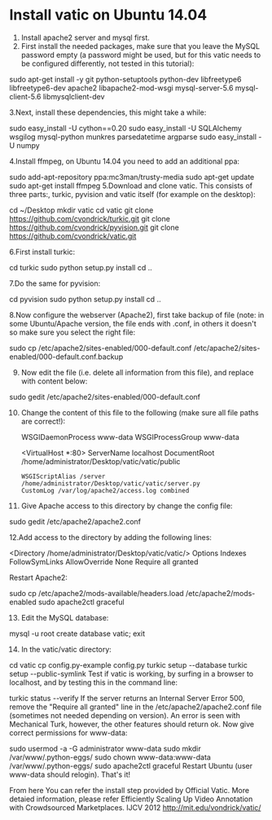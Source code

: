 # Install vatic on Ubuntu 14.04
1. Install apache2 server and mysql first.
2. First install the needed packages, make sure that you leave the MySQL password empty (a password might be used, but for this vatic needs to be configured differently, not tested in this tutorial):

sudo apt-get install -y git python-setuptools python-dev libfreetype6 libfreetype6-dev apache2 libapache2-mod-wsgi mysql-server-5.6 mysql-client-5.6 libmysqlclient-dev

3.Next, install these dependencies, this might take a while:

sudo easy_install -U cython==0.20
sudo easy_install -U SQLAlchemy wsgilog  mysql-python munkres parsedatetime argparse
sudo easy_install -U numpy

4.Install ffmpeg, on Ubuntu 14.04 you need to add an additional ppa:

sudo add-apt-repository ppa:mc3man/trusty-media
sudo apt-get update
sudo apt-get install ffmpeg
5.Download and clone vatic. This consists of three parts:, turkic, pyvision and vatic itself (for example on the desktop):

cd ~/Desktop
mkdir vatic
cd vatic
git clone https://github.com/cvondrick/turkic.git
git clone https://github.com/cvondrick/pyvision.git
git clone https://github.com/cvondrick/vatic.git

6.First install turkic:

cd turkic
sudo python setup.py install
cd ..

7.Do the same for pyvision:

cd pyvision
sudo python setup.py install
cd ..

8.Now configure the webserver (Apache2), first take backup of file (note: in some Ubuntu/Apache version, the file ends with .conf, in others it doesn't so make sure you select the right file:

sudo cp /etc/apache2/sites-enabled/000-default.conf /etc/apache2/sites-enabled/000-default.conf.backup

9. Now edit the file (i.e. delete all information from this file), and replace with content below:

sudo gedit /etc/apache2/sites-enabled/000-default.conf

10. Change the content of this file to the following (make sure all file paths are correct!):

    WSGIDaemonProcess www-data
    WSGIProcessGroup www-data

    <VirtualHost *:80>
        ServerName localhost
        DocumentRoot /home/administrator/Desktop/vatic/vatic/public

        WSGIScriptAlias /server /home/administrator/Desktop/vatic/vatic/server.py
        CustomLog /var/log/apache2/access.log combined
    </VirtualHost>
    
11. Give Apache access to this directory by change the config file:

sudo gedit /etc/apache2/apache2.conf

12.Add access to the directory by adding the following lines:

<Directory /home/administrator/Desktop/vatic/vatic/>
    Options Indexes FollowSymLinks
    AllowOverride None
    Require all granted
</Directory>

Restart Apache2:

sudo cp /etc/apache2/mods-available/headers.load /etc/apache2/mods-enabled
sudo apache2ctl graceful

13. Edit the MySQL database:

mysql -u root
create database vatic;
exit

14. In the vatic/vatic directory:

cd vatic
cp config.py-example config.py
turkic setup --database
turkic setup --public-symlink
Test if vatic is working, by surfing in a browser to localhost, and by testing this in the command line:

turkic status --verify
If the server returns an Internal Server Error 500, remove the "Require all granted" line in the /etc/apache2/apache2.conf file (sometimes not needed depending on version).
An error is seen with Mechanical Turk, however, the other features should return ok. Now give correct permissions for www-data:

sudo usermod -a -G administrator www-data
sudo mkdir /var/www/.python-eggs/
sudo chown www-data:www-data /var/www/.python-eggs/
sudo apache2ctl graceful
Restart Ubuntu (user www-data should relogin). That's it!

From here You can refer the install step provided by Official Vatic.
More detaied information, please refer Efficiently Scaling Up Video Annotation with Crowdsourced Marketplaces. IJCV 2012 http://mit.edu/vondrick/vatic/

